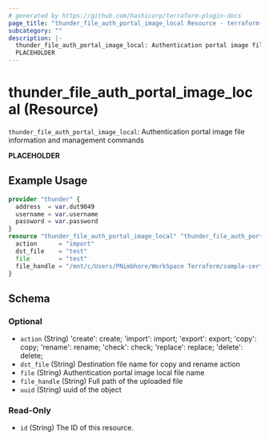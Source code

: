 ```yaml
---
# generated by https://github.com/hashicorp/terraform-plugin-docs
page_title: "thunder_file_auth_portal_image_local Resource - terraform-provider-thunder"
subcategory: ""
description: |-
  thunder_file_auth_portal_image_local: Authentication portal image file information and management commands
  PLACEHOLDER
---
```


# thunder_file_auth_portal_image_local (Resource)

`thunder_file_auth_portal_image_local`: Authentication portal image file information and management commands

__PLACEHOLDER__

## Example Usage

```terraform
provider "thunder" {
  address  = var.dut9049
  username = var.username
  password = var.password
}
resource "thunder_file_auth_portal_image_local" "thunder_file_auth_portal_image_local" {
  action      = "import"
  dst_file    = "test"
  file        = "test"
  file_handle = "/mnt/c/Users/PNimbhore/WorkSpace Terraform/sample-certificates/ECDSA"
}
```

<!-- schema generated by tfplugindocs -->
## Schema

### Optional

- `action` (String) 'create': create; 'import': import; 'export': export; 'copy': copy; 'rename': rename; 'check': check; 'replace': replace; 'delete': delete;
- `dst_file` (String) Destination file name for copy and rename action
- `file` (String) Authentication portal image local file name
- `file_handle` (String) Full path of the uploaded file
- `uuid` (String) uuid of the object

### Read-Only

- `id` (String) The ID of this resource.


